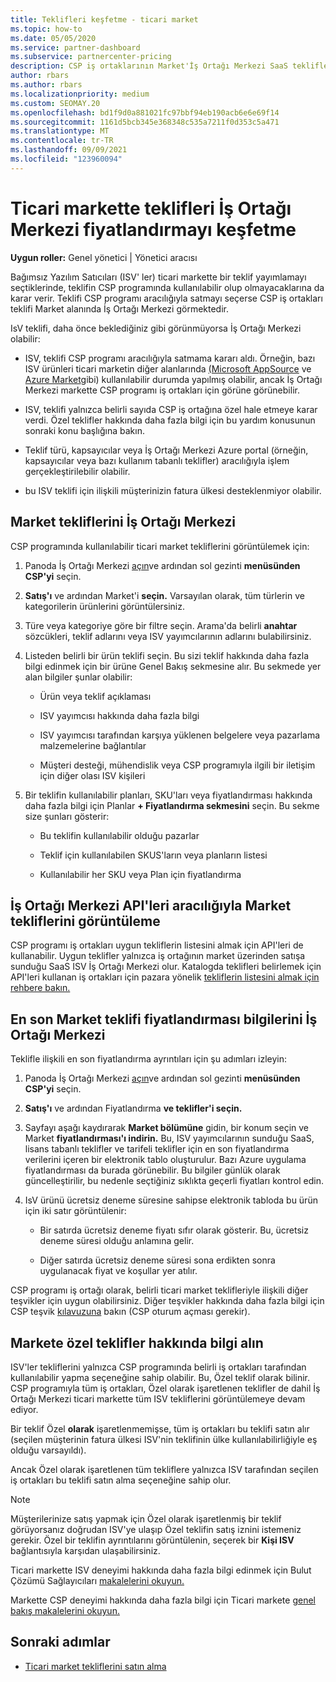 ```yaml
---
title: Teklifleri keşfetme - ticari market
ms.topic: how-to
ms.date: 05/05/2020
ms.service: partner-dashboard
ms.subservice: partnercenter-pricing
description: CSP iş ortaklarının Market'İş Ortağı Merkezi SaaS tekliflerini veya Bağımsız Yazılım Satıcılarının (ISV) fiyatlandırmalarını görüntülemek veya aramak için nasıl kullanabileceğini öğrenin.
author: rbars
ms.author: rbars
ms.localizationpriority: medium
ms.custom: SEOMAY.20
ms.openlocfilehash: bd1f9d0a881021fc97bbf94eb190acb6e6e69f14
ms.sourcegitcommit: 1161d5bcb345e368348c535a7211f0d353c5a471
ms.translationtype: MT
ms.contentlocale: tr-TR
ms.lasthandoff: 09/09/2021
ms.locfileid: "123960094"
---
```

# <a name="discover-offers-and-pricing-in-partner-center-commercial-marketplace"></a>Ticari markette teklifleri İş Ortağı Merkezi fiyatlandırmayı keşfetme

**Uygun roller:** Genel yönetici | Yönetici aracısı

Bağımsız Yazılım Satıcıları (ISV' ler) ticari markette bir teklif yayımlamayı seçtiklerinde, teklifin CSP programında kullanılabilir olup olmayacaklarına da karar verir. Teklifi CSP programı aracılığıyla satmayı seçerse CSP iş ortakları teklifi Market alanında İş Ortağı Merkezi görmektedir.

IsV teklifi, daha önce beklediğiniz gibi görünmüyorsa İş Ortağı Merkezi olabilir:

- ISV, teklifi CSP programı aracılığıyla satmama kararı aldı. Örneğin, bazı ISV ürünleri ticari marketin diğer alanlarında [(Microsoft AppSource](https://appsource.microsoft.com/) ve [Azure Market](https://azuremarketplace.microsoft.com/)gibi) kullanılabilir durumda yapılmış olabilir, ancak İş Ortağı Merkezi markette CSP programı iş ortakları için görüne görünebilir.

- ISV, teklifi yalnızca belirli sayıda CSP iş ortağına özel hale etmeye karar verdi. Özel teklifler hakkında daha fazla bilgi için bu yardım konusunun sonraki konu başlığına bakın.

- Teklif türü, kapsayıcılar veya İş Ortağı Merkezi Azure portal (örneğin, kapsayıcılar veya bazı kullanım tabanlı teklifler) aracılığıyla işlem gerçekleştirilebilir olabilir.

- bu ISV teklifi için ilişkili müşterinizin fatura ülkesi desteklenmiyor olabilir.

## <a name="view-marketplace-offers-in-partner-center"></a>Market tekliflerini İş Ortağı Merkezi

CSP programında kullanılabilir ticari market tekliflerini görüntülemek için:

1. Panoda İş Ortağı Merkezi [açın](https://partner.microsoft.com/dashboard)ve ardından sol gezinti **menüsünden CSP'yi** seçin.

2. **Satış'ı** ve ardından Market'i **seçin.** Varsayılan olarak, tüm türlerin ve kategorilerin ürünlerini görüntülersiniz.

3. Türe veya kategoriye göre bir filtre seçin. Arama'da belirli **anahtar** sözcükleri, teklif adlarını veya ISV yayımcılarının adlarını bulabilirsiniz.

4. Listeden belirli bir ürün teklifi seçin. Bu sizi teklif hakkında daha fazla bilgi edinmek için bir ürüne Genel Bakış sekmesine alır. Bu sekmede yer alan bilgiler şunlar olabilir: 

    - Ürün veya teklif açıklaması

    - ISV yayımcısı hakkında daha fazla bilgi

    - ISV yayımcısı tarafından karşıya yüklenen belgelere veya pazarlama malzemelerine bağlantılar

    - Müşteri desteği, mühendislik veya CSP programıyla ilgili bir iletişim için diğer olası ISV kişileri

5. Bir teklifin kullanılabilir planları, SKU'ları veya fiyatlandırması hakkında daha fazla bilgi için Planlar **+ Fiyatlandırma sekmesini** seçin. Bu sekme size şunları gösterir:

    - Bu teklifin kullanılabilir olduğu pazarlar

    - Teklif için kullanılabilen SKUS'ların veya planların listesi

    - Kullanılabilir her SKU veya Plan için fiyatlandırma

## <a name="view-marketplace-offers-via-partner-center-apis"></a>İş Ortağı Merkezi API'leri aracılığıyla Market tekliflerini görüntüleme

CSP programı iş ortakları uygun tekliflerin listesini almak için API'leri de kullanabilir. Uygun teklifler yalnızca iş ortağının market üzerinden satışa sunduğu SaaS ISV İş Ortağı Merkezi olur. Katalogda teklifleri belirlemek için API'leri kullanan iş ortakları için pazara yönelik [tekliflerin listesini almak için rehbere bakın.](/partner-center/develop/create-subscription-azure-marketplace-products#get-a-list-of-offers-for-a-market)

## <a name="view-the-latest-marketplace-offer-pricing-in-partner-center"></a>En son Market teklifi fiyatlandırması bilgilerini İş Ortağı Merkezi

Teklifle ilişkili en son fiyatlandırma ayrıntıları için şu adımları izleyin:

1. Panoda İş Ortağı Merkezi [açın](https://partner.microsoft.com/dashboard)ve ardından sol gezinti **menüsünden CSP'yi** seçin.

2. **Satış'ı** ve ardından Fiyatlandırma **ve teklifler'i seçin.**

3. Sayfayı aşağı kaydırarak **Market bölümüne** gidin, bir konum seçin ve Market **fiyatlandırması'ı indirin.** Bu, ISV yayımcılarının sunduğu SaaS, lisans tabanlı teklifler ve tarifeli teklifler için en son fiyatlandırma verilerini içeren bir elektronik tablo oluşturulur. Bazı Azure uygulama fiyatlandırması da burada görünebilir. Bu bilgiler günlük olarak güncelleştirilir, bu nedenle seçtiğiniz sıklıkta geçerli fiyatları kontrol edin.

4. IsV ürünü ücretsiz deneme süresine sahipse elektronik tabloda bu ürün için iki satır görüntülenir:

    - Bir satırda ücretsiz deneme fiyatı sıfır olarak gösterir. Bu, ücretsiz deneme süresi olduğu anlamına gelir.

    - Diğer satırda ücretsiz deneme süresi sona erdikten sonra uygulanacak fiyat ve koşullar yer atılır.

CSP programı iş ortağı olarak, belirli ticari market teklifleriyle ilişkili diğer teşvikler için uygun olabilirsiniz. Diğer teşvikler hakkında daha fazla bilgi için CSP teşvik [kılavuzuna](https://aka.ms/partnerincentives) bakın (CSP oturum açması gerekir).

## <a name="learn-about-marketplace-exclusive-offers"></a>Markete özel teklifler hakkında bilgi alın

ISV'ler tekliflerini yalnızca CSP programında belirli iş ortakları tarafından kullanılabilir yapma seçeneğine sahip olabilir. Bu, Özel teklif olarak bilinir. CSP programıyla tüm iş ortakları, Özel olarak işaretlenen teklifler de dahil İş Ortağı Merkezi ticari markette tüm ISV tekliflerini görüntülemeye devam ediyor.

Bir teklif Özel **olarak** işaretlenmemişse, tüm iş ortakları bu teklifi satın alır (seçilen müşterinin fatura ülkesi ISV'nin teklifinin ülke kullanılabilirliğiyle eş olduğu varsayıldı).

Ancak Özel olarak işaretlenen tüm tekliflere yalnızca ISV tarafından seçilen iş ortakları bu teklifi satın alma seçeneğine sahip olur.

> [!NOTE]
> Müşterilerinize satış yapmak için Özel olarak işaretlenmiş bir teklif görüyorsanız doğrudan ISV'ye ulaşıp Özel teklifin satış iznini istemeniz gerekir. Özel bir teklifin ayrıntılarını görüntülenin, seçerek bir **Kişi ISV** bağlantısıyla karşıdan ulaşabilirsiniz.

Ticari markette ISV deneyimi hakkında daha fazla bilgi edinmek için Bulut Çözümü Sağlayıcıları [makalelerini okuyun.](/azure/marketplace/cloud-solution-providers)

Markette CSP deneyimi hakkında daha fazla bilgi için Ticari markete [genel bakış makalelerini okuyun.](csp-commercial-marketplace-overview.md)

## <a name="next-steps"></a>Sonraki adımlar

- [Ticari market tekliflerini satın alma](csp-commercial-marketplace-purchase.md)